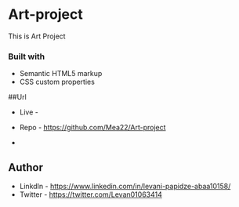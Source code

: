# Art-project

 This is Art Project
 
 
### Built with

- Semantic HTML5 markup
- CSS custom properties

##Url

- Live -
- Repo - https://github.com/Mea22/Art-project

-  
## Author

- LinkdIn - https://www.linkedin.com/in/levani-papidze-abaa10158/
- Twitter - https://twitter.com/Levan01063414
